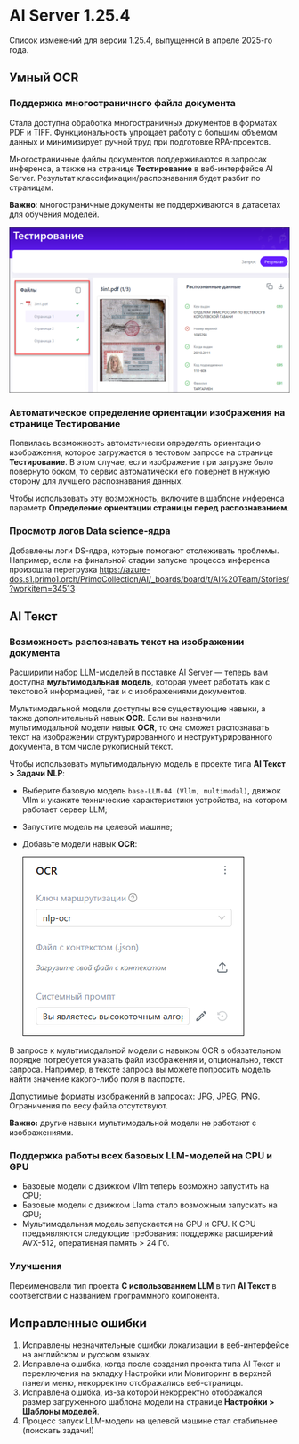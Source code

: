 # AI Server 1.25.4

Список изменений для версии 1.25.4, выпущенной в апреле 2025-го года.

## Умный OCR

### Поддержка многостраничного файла документа

Стала доступна обработка многостраничных документов в форматах PDF и TIFF. Функциональность упрощает работу с большим объемом данных и минимизирует ручной труд при подготовке RPA-проектов. 

Многостраничные файлы документов поддерживаются в запросах инференса, а также на странице **Тестирование** в веб-интерфейсе AI Server. Результат классификации/распознавания будет разбит по страницам.
  
**Важно**: многостраничные документы не поддерживаются в датасетах для обучения моделей.

![](<../../release-notes/resources/ai-server/1-25-4/testingresults-manypagespdf.png>)
     
### Автоматическое определение ориентации изображения на странице Тестирование

Появилась возможность автоматически определять ориентацию изображения, которое загружается в тестовом запросе на странице **Тестирование**. В этом случае, если изображение при загрузке было повернуто боком, то сервис автоматически его повернет в нужную сторону для лучшего распознавания данных.

Чтобы использовать эту возможность, включите в шаблоне инференса параметр **Определение ориентации страницы перед распознаванием**. 


### Просмотр логов Data science-ядра

Добавлены логи DS-ядра, которые помогают отслеживать проблемы. Например, если на финальной стадии запуске процесса инференса произошла перегрузка https://azure-dos.s1.primo1.orch/PrimoCollection/AI/_boards/board/t/AI%20Team/Stories/?workitem=34513

## AI Текст

### Возможность распознавать текст на изображении документа

Расширили набор LLM-моделей в поставке AI Server — теперь вам доступна **мультимодальная модель**, которая умеет работать как с текстовой информацией, так и с изображениями документов. 

Мультимодальной модели доступны все существующие навыки, а также дополнительный навык **OCR**. Если вы назначили мультимодальной модели навык **OCR**, то она сможет распознавать текст на изображении структурированного и неструктурированного документа, в том числе рукописный текст. 

Чтобы использовать мультимодальную модель в проекте типа **AI Текст > Задачи NLP**:
* Выберите базовую модель `base-LLM-04 (Vllm, multimodal)`, движок Vllm и укажите технические характеристики устройства, на котором работает сервер LLM;
* Запустите модель на целевой машине;
* Добавьте модели навык **OCR**:

  ![](<../../release-notes/resources/ai-server/1-25-4/ocr-skill.png>)

В запросе к мультимодальной модели с навыком OCR в обязательном порядке потребуется указать файл изображения и, опционально, текст запроса. Например, в тексте запроса вы можете попросить модель найти значение какого-либо поля в паспорте.

Допустимые форматы изображений в запросах: JPG, JPEG, PNG. Ограничения по весу файла отсутствуют.

**Важно:** другие навыки мультимодальной модели не работают с изображениями.
  

### Поддержка работы всех базовых LLM-моделей на CPU и GPU

* Базовые модели с движком Vllm теперь возможно запустить на CPU;
* Базовые модели с движком Llama стало возможным запускать на GPU;
* Мультимодальная модель запускается на GPU и CPU. К CPU предъявляются следующие требования: поддержка расширений AVX-512, оперативная память > 24 Гб.


### Улучшения 

Переименовали тип проекта **С использованием LLM** в тип **AI Текст** в соответствии с названием программного компонента.




## Исправленные ошибки 

1. Исправлены незначительные ошибки локализации в веб-интерфейсе на английском и русском языках. 
1. Исправлена ошибка, когда после создания проекта типа AI Текст и переключения на вкладку Настройки или Мониторинг в верхней панели меню, некорректно отображались веб-страницы.
1. Исправлена ошибка, из-за которой некорректно отображался размер загруженного шаблона модели на странице **Настройки > Шаблоны моделей**.
1. Процесс запуск LLM-модели на целевой машине стал стабильнее (поискать задачи!)
